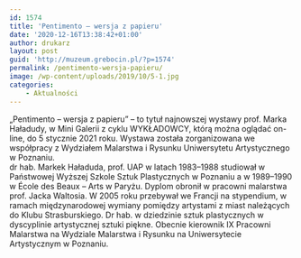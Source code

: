 ```yaml
---
id: 1574
title: 'Pentimento – wersja z papieru'
date: '2020-12-16T13:38:42+01:00'
author: drukarz
layout: post
guid: 'http://muzeum.grebocin.pl/?p=1574'
permalink: /pentimento-wersja-papieru/
image: /wp-content/uploads/2019/10/5-1.jpg
categories:
    - Aktualności
---
```


<div class="kvgmc6g5 cxmmr5t8 oygrvhab hcukyx3x c1et5uql ii04i59q"><div dir="auto">„Pentimento – wersja z papieru” – to tytuł najnowszej wystawy prof. Marka Haładudy, w Mini Galerii z cyklu WYKŁADOWCY, którą można oglądać on-line, do 5 stycznie 2021 roku. Wystawa została zorganizowana we współpracy z Wydziałem Malarstwa i Rysunku Uniwersytetu Artystycznego w Poznaniu.</div></div><div class="o9v6fnle cxmmr5t8 oygrvhab hcukyx3x c1et5uql ii04i59q"><div dir="auto"></div><div dir="auto">dr hab. Markek Haładuda, prof. UAP w latach 1983–1988 studiował w Państwowej Wyższej Szkole Sztuk Plastycznych w Poznaniu a w 1989–1990 w École des Beaux – Arts w Paryżu. Dyplom obronił w pracowni malarstwa prof. Jacka Waltosia. W 2005 roku przebywał we Francji na stypendium, w ramach międzynarodowej wymiany pomiędzy artystami z miast należących do Klubu Strasburskiego. Dr hab. w dziedzinie sztuk plastycznych w dyscyplinie artystycznej sztuki piękne. Obecnie kierownik IX Pracowni Malarstwa na Wydziale Malarstwa i Rysunku na Uniwersytecie Artystycznym w Poznaniu.</div></div>